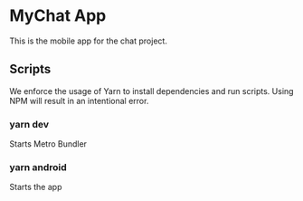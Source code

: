 # MyChat App

This is the mobile app for the chat project.

## Scripts

We enforce the usage of Yarn to install dependencies and run scripts. Using NPM will result in an intentional error.

### yarn dev

Starts Metro Bundler

### yarn android

Starts the app
